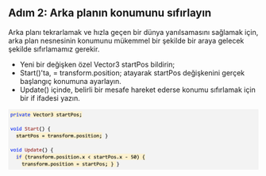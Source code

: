 ## Adım 2: Arka planın konumunu sıfırlayın

Arka planı tekrarlamak ve hızla geçen bir dünya yanılsamasını sağlamak için, arka plan nesnesinin konumunu mükemmel bir şekilde bir araya gelecek şekilde sıfırlamamız gerekir.

- Yeni bir değişken özel Vector3 startPos bildirin;
- Start()'ta, = transform.position; atayarak startPos değişkenini gerçek başlangıç ​​konumuna ayarlayın.
- Update() içinde, belirli bir mesafe hareket ederse konumu sıfırlamak için bir if ifadesi yazın.

![figures](https://raw.githubusercontent.com/Kodluyoruz/taskforce/main/unity-junior-programmer/reset-position-background/figures/CWC_B.1.3_image1.png)
